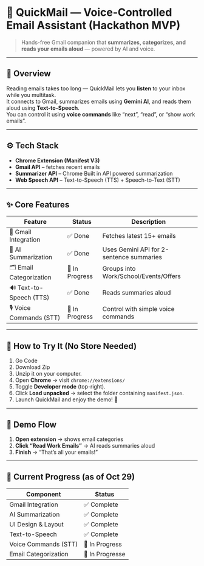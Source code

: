 # 🚀 QuickMail — Voice-Controlled Email Assistant (Hackathon MVP)

> Hands-free Gmail companion that **summarizes, categorizes, and reads your emails aloud** — powered by AI and voice.

---

## 🧠 Overview
Reading emails takes too long — QuickMail lets you **listen** to your inbox while you multitask.  
It connects to Gmail, summarizes emails using **Gemini AI**, and reads them aloud using **Text-to-Speech**.  
You can control it using **voice commands** like “next”, “read”, or “show work emails”.

---

## ⚙️ Tech Stack
- **Chrome Extension (Manifest V3)**
- **Gmail API** – fetches recent emails  
- **Summarizer API** – Chrome Built in API powered summarization  
- **Web Speech API** – Text-to-Speech (TTS) + Speech-to-Text (STT)

---

## ✨ Core Features
| Feature | Status | Description |
|----------|--------|-------------|
| 📩 Gmail Integration | ✅ Done | Fetches latest 15+ emails |
| 🧠 AI Summarization | ✅ Done | Uses Gemini API for 2-sentence summaries |
| 🗂 Email Categorization |  🔄 In Progress | Groups into Work/School/Events/Offers |
| 🔊 Text-to-Speech (TTS) | ✅ Done | Reads summaries aloud |
| 🎙 Voice Commands (STT) | 🔄 In Progress | Control with simple voice commands |

---

## 🧩 How to Try It (No Store Needed)
1. Go Code
2. Download Zip 
3. Unzip it on your computer.  
4. Open **Chrome** → visit `chrome://extensions/`  
5. Toggle **Developer mode** (top-right).  
6. Click **Load unpacked** → select the folder containing `manifest.json`.  
7. Launch QuickMail and enjoy the demo! 🎉

---

## 🧭 Demo Flow
1. **Open extension** → shows email categories  
2. **Click “Read Work Emails”** → AI reads summaries aloud  
3. **Finish** → “That’s all your emails!”

---

## 🧪 Current Progress (as of Oct 29)

| Component | Status |
|-----------|--------|
| Gmail Integration | ✅ Complete |
| AI Summarization | ✅ Complete |
| UI Design & Layout | ✅ Complete |
| Text-to-Speech | ✅ Complete |
| Voice Commands (STT) | 🔄 In Progress |
| Email Categorization | 🔄 In Progresse |

